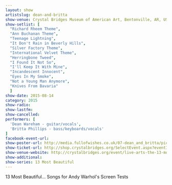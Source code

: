 ```yaml
---
layout: show
artistslug: dean-and-britta
show-venue: Crystal Bridges Museum of American Art, Bentonville, AR, USA
show-setlist: [
  "Richard Rheem Theme",
  "Ann Buchanan Theme",
  "Teenage Lightning",
  "It Don't Rain in Beverly Hills",
  "Silver Factory Theme",
  "International Velvet Theme",
  "Herringbone Tweed",
  "I Found It Not So",
  "I'll Keep It With Mine",
  "Incandescent Innocent",
  "Eyes In My Smoke",
  "Not a Young Man Anymore",
  "Knives From Bavaria"
  ]
show-date: 2015-08-14
category: 2015
show-radio: 
show-lastfm: 
show-cancelled: 
performers: [
  'Dean Wareham - guitar/vocals',
  'Britta Phillips - bass/keyboards/vocals'
]
facebook-event-url: 
show-poster-url: http://media.fullofwishes.co.uk/07-dean_and_britta/pictures/13most_300-new.jpg
show-ticket-url: http://shop.crystalbridges.org/SelectEvent.aspx?eventID=2000590
show-venue-website: http://crystalbridges.org/event/live-arts-the-13-most-beautiful-songs-for-andy-warhols-screen-tests/
show-additional:
show-series: 13 Most Beautiful
---
```

13 Most Beautiful... Songs for Andy Warhol's Screen Tests